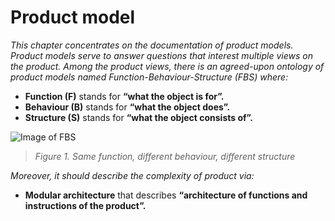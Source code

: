 # Product model

*This chapter concentrates on the documentation of product models. Product models serve to answer questions that interest multiple views on the product. Among the product views, there is an agreed-upon ontology of product models named Function-Behaviour-Structure (FBS) where:*

- **Function (F)** stands for **“what the object is for”.**
- **Behaviour (B)** stands for **“what the object does”.**
- **Structure (S)** stands for **“what the object consists of”.**

![Image of FBS](https://github.com/OPEN-NEXT/wp2.3_template/blob/main/Sources/Images/FBS.jpg)

> *Figure 1. Same function, different behaviour, different structure* 


*Moreover, it should describe the complexity of product via:* 
- **Modular architecture** that describes **“architecture of functions and instructions of the product”.** 
